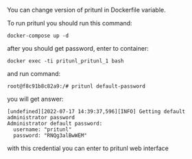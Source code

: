 You can change version of pritunl in Dockerfile variable.

To run pritunl you should run this command:
```
docker-compose up -d
```

after you should get password, enter to container:
```
docker exec -ti pritunl_pritunl_1 bash
```

and run command:
```
root@f8c91b8c82a9:/# pritunl default-password
```

you will get answer:
```
[undefined][2022-07-17 14:39:37,596][INFO] Getting default administrator password
Administrator default password:
  username: "pritunl"
  password: "RNQg3alBwWEM"
```

with this credential you can enter to pritunl web interface
